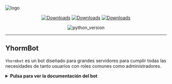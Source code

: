 ![logo](https://cdn.discordapp.com/attachments/655186216060321816/820162226316378162/discord.jpg](https://imagenes.lainformacion.com/files/twitter_thumbnail/uploads/imagenes/2021/06/14/discord.jpeg))
<div align="center">

[![Downloads](https://pepy.tech/badge/reactionmenu)](https://pepy.tech/project/reactionmenu) 
[![Downloads](https://pepy.tech/badge/reactionmenu/month)](https://pepy.tech/project/reactionmenu)
[![Downloads](https://pepy.tech/badge/reactionmenu/week)](https://pepy.tech/project/reactionmenu)

![python_version](https://img.shields.io/badge/python-3.8%20%7C%203.9%20%7C%203.10-blue)
</div>

---
## YhormBot

`Yhormbot` es un bot diseñado para grandes servidores para cumplir todas las necesidades de tanto usuarios con roles comunes como administradores.

<!-- ![showcase](https://cdn.discordapp.com/attachments/655186216060321816/819885696176226314/showcase.gif) -->

<details>
  <summary><b>Pulsa para ver la documentación del bot</b></summary>

### ¿Qué lenguaje hemos usado?
```
> py
> json
```

### Tabla de comandos totales
| Command | Permission | Info 
-------|----------|------
| `/ayuda` | `@everyone` | Muestra una pequeña información del bot
---
